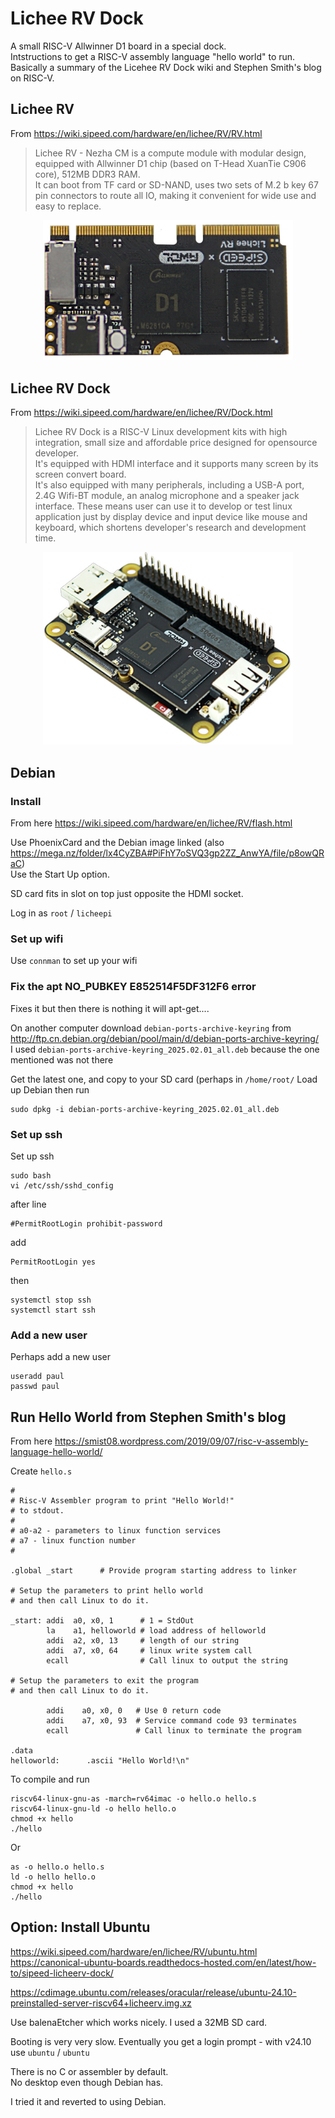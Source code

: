 # Lichee RV Dock   

A small RISC-V Allwinner D1 board in a special dock.      
Intstructions to get a RISC-V assembly language "hello world" to run.   
Basically a summary of the Licehee RV Dock wiki and Stephen Smith's blog on RISC-V.     

## Lichee RV
From https://wiki.sipeed.com/hardware/en/lichee/RV/RV.html   


>Lichee RV - Nezha CM is a compute module with modular design, equipped with Allwinner D1 chip (based on T-Head XuanTie C906 core), 512MB DDR3 RAM.  
>It can boot from TF card or SD-NAND, uses two sets of M.2 b key 67 pin connectors to route all IO, making it convenient for wide use and easy to replace. 

<p align="center">
  <img src="https://github.com/paulhamsh/Sipeed-LycheeRV-RISC-V/blob/main/D1-4.jpg" width="400">
</p>

## Lichee RV Dock

From https://wiki.sipeed.com/hardware/en/lichee/RV/Dock.html   

>Lichee RV Dock is a RISC-V Linux development kits with high integration, small size and affordable price designed for opensource developer.    
>It's equipped with HDMI interface and it supports many screen by its screen convert board.    
>It's also equipped with many peripherals, including a USB-A port, 2.4G Wifi-BT module, an analog microphone and a speaker jack interface. 
>These means user can use it to develop or test linux application just by display device and input device like mouse and keyboard, which shortens developer's research and development time.

<p align="center">
  <img src="https://github.com/paulhamsh/Sipeed-LycheeRV-RISC-V/blob/main/RV-Dock.jpg" width="400">
</p>


## Debian

### Install   
From here https://wiki.sipeed.com/hardware/en/lichee/RV/flash.html  

Use PhoenixCard and the Debian image linked (also https://mega.nz/folder/lx4CyZBA#PiFhY7oSVQ3gp2ZZ_AnwYA/file/p8owQRaC)    
Use the Start Up option.      

SD card fits in slot on top just opposite the HDMI socket.   

Log in as ```root``` / ```licheepi```        

### Set up wifi   
Use ```connman``` to set up your wifi    

### Fix the apt NO_PUBKEY E852514F5DF312F6 error   
Fixes it but then there is nothing it will apt-get....  

On another computer download ```debian-ports-archive-keyring``` from http://ftp.cn.debian.org/debian/pool/main/d/debian-ports-archive-keyring/   
I used ```debian-ports-archive-keyring_2025.02.01_all.deb``` because the one mentioned was not there   

Get the latest one, and copy to your SD card (perhaps in ```/home/root/```
Load up Debian then run 
```
sudo dpkg -i debian-ports-archive-keyring_2025.02.01_all.deb
```    


### Set up ssh   
Set up ssh
```
sudo bash
vi /etc/ssh/sshd_config
```
after line 
```
#PermitRootLogin prohibit-password
```
add
```
PermitRootLogin yes
```
then
```
systemctl stop ssh
systemctl start ssh
```

### Add a new user    
Perhaps add a new user
```
useradd paul
passwd paul
```

## Run Hello World from Stephen Smith's blog

From here https://smist08.wordpress.com/2019/09/07/risc-v-assembly-language-hello-world/    

Create ```hello.s```      

```
#
# Risc-V Assembler program to print "Hello World!"
# to stdout.
#
# a0-a2 - parameters to linux function services
# a7 - linux function number
#

.global _start      # Provide program starting address to linker

# Setup the parameters to print hello world
# and then call Linux to do it.

_start: addi  a0, x0, 1      # 1 = StdOut
        la    a1, helloworld # load address of helloworld
        addi  a2, x0, 13     # length of our string
        addi  a7, x0, 64     # linux write system call
        ecall                # Call linux to output the string

# Setup the parameters to exit the program
# and then call Linux to do it.

        addi    a0, x0, 0   # Use 0 return code
        addi    a7, x0, 93  # Service command code 93 terminates
        ecall               # Call linux to terminate the program

.data
helloworld:      .ascii "Hello World!\n"

```

To compile and run

```
riscv64-linux-gnu-as -march=rv64imac -o hello.o hello.s
riscv64-linux-gnu-ld -o hello hello.o
chmod +x hello
./hello
```

Or
```
as -o hello.o hello.s
ld -o hello hello.o
chmod +x hello
./hello

```

## Option: Install Ubuntu

https://wiki.sipeed.com/hardware/en/lichee/RV/ubuntu.html  
https://canonical-ubuntu-boards.readthedocs-hosted.com/en/latest/how-to/sipeed-licheerv-dock/  

https://cdimage.ubuntu.com/releases/oracular/release/ubuntu-24.10-preinstalled-server-riscv64+licheerv.img.xz

Use balenaEtcher which works nicely.   I used a 32MB SD card.   

Booting is very very slow. Eventually you get a login prompt - with v24.10 use ```ubuntu``` / ```ubuntu```   

There is no C or assembler by default.   
No desktop even though Debian has.   

I tried it and reverted to using Debian.   

